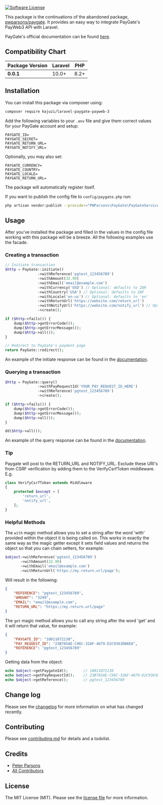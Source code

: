 [![Software License](https://img.shields.io/badge/license-MIT-brightgreen.svg)](LICENSE)

This package is the continuations of the abandoned package, [pwparsons/paygate](https://packagist.org/packages/pwparsons/paygate). It provides an easy way to integrate PayGate's PayWeb3 API with Laravel.

PayGate's official documentation can be found [here](http://docs.paygate.co.za/#payweb-3).

 Compatibility Chart
--------------------------------------------------------------------------------

| Package Version | Laravel      | PHP  |
|-----------------|--------------|------|
|    **0.0.1**    | 10.0+        | 8.2+ |

## Installation

You can install this package via composer using:

```bash
composer require kajuzi/laravel-paygate-payweb-3
```
Add the following variables to your `.env` file and give them correct values for your PayGate account and setup:

``` 
PAYGATE_ID=
PAYGATE_SECRET=
PAYGATE_RETURN_URL=
PAYGATE_NOTIFY_URL=
```

Optionally, you may also set:

```
PAYGATE_CURRENCY=
PAYGATE_COUNTRY=
PAYGATE_LOCALE=
PAYGATE_RETURN_URL=
```

The package will automatically register itself.

If you want to publish the config file to `config/paygate.php` run:

```bash
php artisan vendor:publish --provider="PWParsons\PayGate\PayGateServiceProvider"
```

## Usage

After you've installed the package and filled in the values in the config file working with this package will be a breeze. All the following examples use the facade.

### Creating a transaction

```php
// Initiate transaction
$http = PayGate::initiate()
               ->withReference('pgtest_123456789')
               ->withAmount(32.99)
               ->withEmail('email@example.com')
               ->withCurrency('USD') // Optional: defaults to ZAR
               ->withCountry('USA') // Optional: defaults to ZAF
               ->withLocale('en-us') // Optional: defaults to 'en'
               ->withReturnUrl('https://website.com/return_url')
               ->withNotifyUrl('https://website.com/notify_url') // Optional
               ->create();

if ($http->fails()) {
    dump($http->getErrorCode());
    dump($http->getErrorMessage());
    dump($http->all());
}

// Redirect to PayGate's payment page
return PayGate::redirect();
```

An example of the initiate response can be found in the [documentation](http://docs.paygate.co.za/#response).

### Querying a transaction

```php
$http = PayGate::query()
               ->withPayRequestId('YOUR_PAY_REQUEST_ID_HERE')
               ->withReference('pgtest_123456789')
               ->create();

if ($http->fails()) {
    dump($http->getErrorCode());
    dump($http->getErrorMessage());
    dump($http->all());
}

dd($http->all());
```

An example of the query response can be found in the [documentation](http://docs.paygate.co.za/#response-2).

### Tip

Paygate will post to the RETURN_URL and NOTIFY_URL. Exclude these URI's from CSRF verification by adding them to the VerifyCsrfToken middleware. E.g.

```php
class VerifyCsrfToken extends Middleware
{
    protected $except = [
        'return_url',
        'notify_url',
    ];
}
```

### Helpful Methods

The `with` magic method allows you to set a string after the word 'with' provided within the object it is being called on. This works in exactly the same way as the magic getter except it sets field values and returns the object so that you can chain setters, for example:

```php
$object->withReference('pgtest_123456789')
       ->withAmount(32.99)
       ->withEmail('email@example.com')
       ->withReturnUrl('https://my.return.url/page');
```

Will result in the following:

```json
{
    "REFERENCE": "pgtest_123456789",
    "AMOUNT": "3299",
    "EMAIL": "email@example.com",
    "RETURN_URL": "https://my.return.url/page"
}
```

The `get` magic method allows you to call any string after the word 'get' and it will return that value, for example:

```json
{
    "PAYGATE_ID": "10011072130",
    "PAY_REQUEST_ID": "23B785AE-C96C-32AF-4879-D2C9363DB6E8",
    "REFERENCE": "pgtest_123456789"
}
```

Getting data from the object:

```php
echo $object->getPaygateId();       // 10011072130
echo $object->getPayRequestId();    // 23B785AE-C96C-32AF-4879-D2C9363DB6E8
echo $object->getReference();       // pgtest_123456789
```

## Change log

Please see the [changelog](CHANGELOG.md) for more information on what has changed recently.

## Contributing

Please see [contributing.md](CONTRIBUTING.md) for details and a todolist.

## Credits

- [Peter Parsons](https://github.com/pwparsons)
- [All Contributors](../../contributors)

## License

The MIT License (MIT). Please see the [license file](LICENSE.md) for more information. 
